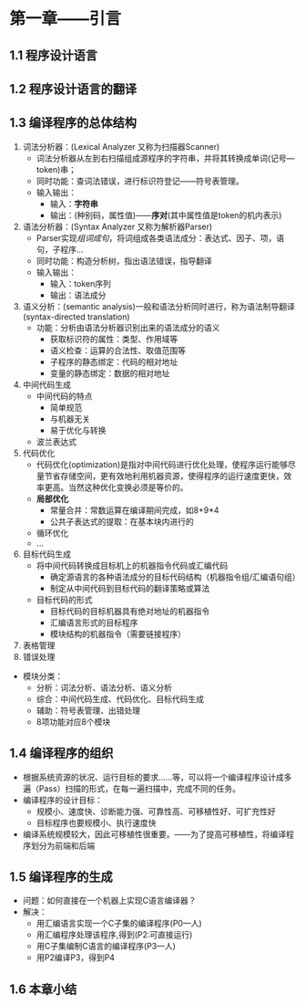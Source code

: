 # 第一章——引言


## 1.1 程序设计语言
## 1.2 程序设计语言的翻译
## 1.3 编译程序的总体结构
1. 词法分析器：(Lexical Analyzer 又称为扫描器Scanner)
   - 词法分析器从左到右扫描组成源程序的字符串，并将其转换成单词(记号—token)串；
   - 同时功能：查词法错误，进行标识符登记——符号表管理。
   - 输入输出：
     - 输入：**字符串**
     - 输出：(种别码，属性值)——**序对**(其中属性值是token的机内表示)
2. 语法分析器：(Syntax Analyzer 又称为解析器Parser)
   - Parser实现*组词成句*，将词组成各类语法成分：表达式、因子、项，语句，子程序…
   - 同时功能：构造分析树，指出语法错误，指导翻译
   - 输入输出：
     - 输入：token序列
     - 输出：语法成分
3. 语义分析：(semantic analysis)一般和语法分析同时进行，称为语法制导翻译(syntax-directed translation)
    - 功能：分析由语法分析器识别出来的语法成分的语义
      - 获取标识符的属性：类型、作用域等
      - 语义检查：运算的合法性、取值范围等
      - 子程序的静态绑定：代码的相对地址
      - 变量的静态绑定：数据的相对地址
4. 中间代码生成
    - 中间代码的特点
      - 简单规范
      - 与机器无关
      - 易于优化与转换
    - 波兰表达式
5. 代码优化
    - 代码优化(optimization)是指对中间代码进行优化处理，使程序运行能够尽量节省存储空间，更有效地利用机器资源，使得程序的运行速度更快，效率更高。当然这种优化变换必须是等价的。 
    - **局部优化**
      - 常量合并：常数运算在编译期间完成，如8+9*4
      - 公共子表达式的提取：在基本块内进行的
    - 循环优化
    - ...
6. 目标代码生成
    - 将中间代码转换成目标机上的机器指令代码或汇编代码
      - 确定源语言的各种语法成分的目标代码结构（机器指令组/汇编语句组）
      - 制定从中间代码到目标代码的翻译策略或算法
    - 目标代码的形式
      - 目标代码的目标机器具有绝对地址的机器指令
      - 汇编语言形式的目标程序
      - 模块结构的机器指令（需要链接程序）
7. 表格管理
8. 错误处理
- 模块分类：
  - 分析：词法分析、语法分析、语义分析
  - 综合：中间代码生成、代码优化、目标代码生成
  - 辅助：符号表管理、出错处理
  - 8项功能对应8个模块


## 1.4 编译程序的组织
- 根据系统资源的状况、运行目标的要求……等，可以将一个编译程序设计成多遍（Pass）扫描的形式，在每一遍扫描中，完成不同的任务。
- 编译程序的设计目标：
  - 规模小、速度快、诊断能力强、可靠性高、可移植性好、可扩充性好
  - 目标程序也要规模小、执行速度快
- 编译系统规模较大，因此可移植性很重要。——为了提高可移植性，将编译程序划分为前端和后端


## 1.5 编译程序的生成
- 问题：如何直接在一个机器上实现C语言编译器？
- 解决：
  - 用汇编语言实现一个C子集的编译程序(P0—人)
  - 用汇编程序处理该程序,得到(P2:可直接运行)
  - 用C子集编制C语言的编译程序(P3—人)
  - 用P2编译P3，得到P4

## 1.6 本章小结




